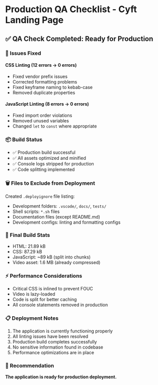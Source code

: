 # Production QA Checklist - Cyft Landing Page

## ✅ QA Check Completed: Ready for Production

### 🔧 Issues Fixed

#### CSS Linting (12 errors → 0 errors)
- Fixed vendor prefix issues
- Corrected formatting problems  
- Fixed keyframe naming to kebab-case
- Removed duplicate properties

#### JavaScript Linting (8 errors → 0 errors)
- Fixed import order violations
- Removed unused variables
- Changed `let` to `const` where appropriate

### 📦 Build Status
- ✅ Production build successful
- ✅ All assets optimized and minified
- ✅ Console logs stripped for production
- ✅ Code splitting implemented

### 🗑️ Files to Exclude from Deployment
Created `.deployignore` file listing:
- Development folders: `.vscode/`, `docs/`, `tests/`
- Shell scripts: `*.sh` files
- Documentation files (except README.md)
- Development configs: linting and formatting configs

### 🚀 Final Build Stats
- HTML: 21.89 kB
- CSS: 87.29 kB  
- JavaScript: ~89 kB (split into chunks)
- Video asset: 1.6 MB (already compressed)

### ⚡ Performance Considerations
- Critical CSS is inlined to prevent FOUC
- Video is lazy-loaded
- Code is split for better caching
- All console statements removed in production

### 📋 Deployment Notes
1. The application is currently functioning properly
2. All linting issues have been resolved
3. Production build completes successfully
4. No sensitive information found in codebase
5. Performance optimizations are in place

### 🎯 Recommendation
**The application is ready for production deployment.** 